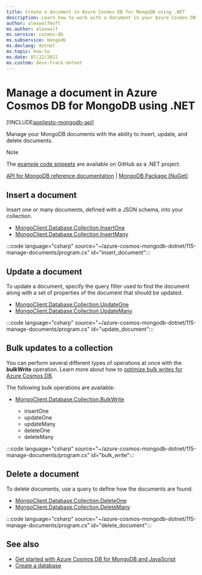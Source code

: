 ```yaml
---
title: Create a document in Azure Cosmos DB for MongoDB using .NET
description: Learn how to work with a document in your Azure Cosmos DB for MongoDB database using the .NET SDK.
author: alexwolfmsft
ms.author: alexwolf
ms.service: cosmos-db
ms.subservice: mongodb
ms.devlang: dotnet
ms.topic: how-to
ms.date: 07/22/2022
ms.custom: devx-track-dotnet
---
```


# Manage a document in Azure Cosmos DB for MongoDB using .NET

[!INCLUDE[appliesto-mongodb-api](../includes/appliesto-mongodb-api.md)]

Manage your MongoDB documents with the ability to insert, update, and delete documents.

> [!NOTE]
> The [example code snippets](https://github.com/Azure-Samples/cosmos-db-mongodb-api-dotnet-samples) are available on GitHub as a .NET project.

[API for MongoDB reference documentation](https://docs.mongodb.com/drivers/node) | [MongoDB Package (NuGet)](https://www.nuget.org/packages/MongoDB.Driver)

## Insert a document

Insert one or many documents, defined with a JSON schema, into your collection.

* [MongoClient.Database.Collection.InsertOne](https://mongodb.github.io/mongo-csharp-driver/2.17/apidocs/html/M_MongoDB_Driver_IMongoCollection_1_InsertOne_1.htm)
* [MongoClient.Database.Collection.InsertMany](https://mongodb.github.io/mongo-csharp-driver/2.17/apidocs/html/M_MongoDB_Driver_IMongoCollection_1_InsertMany_1.htm)

:::code language="csharp" source="~/azure-cosmos-mongodb-dotnet/115-manage-documents/program.cs" id="insert_document":::

## Update a document

To update a document, specify the query filter used to find the document along with a set of properties of the document that should be updated. 

* [MongoClient.Database.Collection.UpdateOne](https://mongodb.github.io/mongo-csharp-driver/2.17/apidocs/html/M_MongoDB_Driver_IMongoCollection_1_UpdateOne_1.htm)
* [MongoClient.Database.Collection.UpdateMany](https://mongodb.github.io/mongo-csharp-driver/2.17/apidocs/html/M_MongoDB_Driver_IMongoCollection_1_UpdateMany_1.htm)

:::code language="csharp" source="~/azure-cosmos-mongodb-dotnet/115-manage-documents/program.cs" id="update_document":::

## Bulk updates to a collection

You can perform several different types of operations at once with the **bulkWrite** operation. Learn more about how to [optimize bulk writes for Azure Cosmos DB](optimize-write-performance.md#tune-for-the-optimal-batch-size-and-thread-count). 

The following bulk operations are available:

* [MongoClient.Database.Collection.BulkWrite](https://mongodb.github.io/mongo-csharp-driver/2.17/apidocs/html/M_MongoDB_Driver_IMongoCollection_1_BulkWrite_1.htm)

    * insertOne
    * updateOne
    * updateMany
    * deleteOne
    * deleteMany

:::code language="csharp" source="~/azure-cosmos-mongodb-dotnet/115-manage-documents/program.cs" id="bulk_write":::

## Delete a document

To delete documents, use a query to define how the documents are found. 

* [MongoClient.Database.Collection.DeleteOne](https://mongodb.github.io/mongo-csharp-driver/2.17/apidocs/html/M_MongoDB_Driver_IMongoCollection_1_DeleteOne_1.htm)
* [MongoClient.Database.Collection.DeleteMany](https://mongodb.github.io/mongo-csharp-driver/2.17/apidocs/html/M_MongoDB_Driver_IMongoCollection_1_DeleteMany_1.htm)

:::code language="csharp" source="~/azure-cosmos-mongodb-dotnet/115-manage-documents/program.cs" id="delete_document":::

## See also

- [Get started with Azure Cosmos DB for MongoDB and JavaScript](how-to-javascript-get-started.md)
- [Create a database](how-to-javascript-manage-databases.md)
